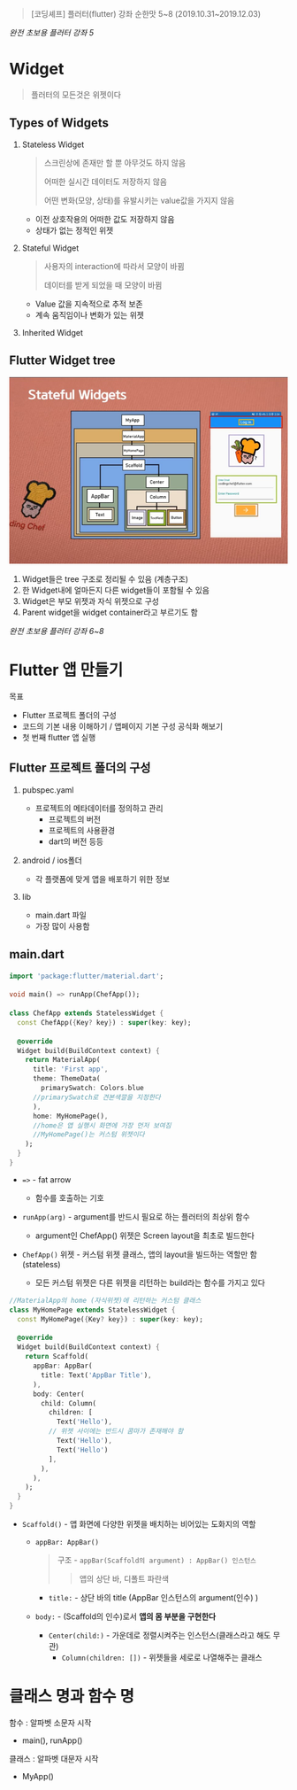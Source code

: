 > <Youtube> [코딩셰프] 플러터(flutter) 강좌 순한맛 5~8	(2019.10.31~2019.12.03)



*완전 초보용 플러터 강좌 5*

# Widget

> 플러터의 모든것은 위젯이다

## Types of Widgets

1. Stateless Widget

   > 스크린상에 존재만 할 뿐 아무것도 하지 않음
   >
   > 어떠한 실시간 데이터도 저장하지 않음
   >
   > 어떤 변화(모양, 상태)를 유발시키는 value값을 가지지 않음

   - 이전 상호작용의 어떠한 값도 저장하지 않음
   - 상태가 없는 정적인 위젯

2. Stateful Widget

   > 사용자의 interaction에 따라서 모양이 바뀜
   >
   > 데이터를 받게 되었을 때 모양이 바뀜

   - Value 값을 지속적으로 추적 보존
   - 계속 움직임이나 변화가 있는 위젯

3. Inherited Widget



## Flutter Widget tree

![](md-images/Widget_tree.jpg)

1. Widget들은 tree 구조로 정리될 수 있음 (계층구조)
2. 한 Widget내에 얼마든지 다른 widget들이 포함될 수 있음
3. Widget은 부모 위젯과 자식 위젯으로 구성
4. Parent widget을 widget container라고 부르기도 함





*완전 초보용 플러터 강좌 6~8*

# Flutter 앱 만들기

목표

- Flutter 프로젝트 폴더의 구성
- 코드의 기본 내용 이해하기 / 앱페이지 기본 구성 공식화 해보기
- 첫 번째 flutter 앱 실행



## Flutter 프로젝트 폴더의 구성

1. pubspec.yaml
   - 프로젝트의 메타데이터를 정의하고 관리
     - 프로젝트의 버전
     - 프로젝트의 사용환경
     - dart의 버전 등등

2. android / ios폴더
   - 각 플랫폼에 맞게 앱을 배포하기 위한 정보

3. lib
   - main.dart 파일
   - 가장 많이 사용함



## main.dart

```dart
import 'package:flutter/material.dart';

void main() => runApp(ChefApp());

class ChefApp extends StatelessWidget {
  const ChefApp({Key? key}) : super(key: key);

  @override
  Widget build(BuildContext context) {
    return MaterialApp(
      title: 'First app',
      theme: ThemeData(
        primarySwatch: Colors.blue
      //primarySwatch로 견본색깔을 지정한다
      ),
      home: MyHomePage(),
      //home은 앱 실행시 화면에 가장 먼저 보여짐
      //MyHomePage()는 커스텀 위젯이다
    );
  }
}
```

- `=>` - fat arrow
  - 함수를 호출하는 기호

- `runApp(arg)` - argument를 반드시 필요로 하는 플러터의 최상위 함수
  - argument인 ChefApp() 위젯은 Screen layout을 최초로 빌드한다
- `ChefApp()` 위젯 - 커스텀 위젯 클래스, 앱의 layout을 빌드하는 역할만 함 (stateless)
  - 모든 커스텀 위젯은 다른 위젯을 리턴하는 build라는 함수를 가지고 있다



```dart
//MaterialApp의 home (자식위젯)에 리턴하는 커스텀 클래스
class MyHomePage extends StatelessWidget {
  const MyHomePage({Key? key}) : super(key: key);

  @override
  Widget build(BuildContext context) {
    return Scaffold(
      appBar: AppBar(
        title: Text('AppBar Title'),
      ),
      body: Center(
        child: Column(
          children: [
            Text('Hello'),
          // 위젯 사이에는 반드시 콤마가 존재해야 함
            Text('Hello'),
            Text('Hello')
          ],
        ),
      ),
    );
  }
}

```

- `Scaffold()`  - 앱 화면에 다양한 위젯을 배치하는 비어있는 도화지의 역할
  
  - `appBar: AppBar()`
    
    > 구조 - `appBar(Scaffold의 argument) : AppBar() 인스턴스`
    >
    > > 앱의 상단 바, 디폴트 파란색
    
    - `title:` - 상단 바의 title (AppBar 인스턴스의 argument(인수) )
    
  - `body:` - (Scaffold의 인수)로서 **앱의 몸 부분을 구현한다**
    
    - `Center(child:)` - 가운데로 정렬시켜주는 인스턴스(클래스라고 해도 무관)
      - `Column(children: [])` - 위젯들을 세로로 나열해주는 클래스





# 클래스 명과 함수 명

함수 : 알파벳 소문자 시작

- main(), runApp()

클래스 : 알파벳 대문자 시작

- MyApp()